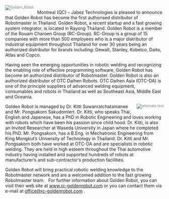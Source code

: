 <div style="font-size:80%; text-align: center; float:left;margin-right: 1em; color:grey;"><img src="/img/blog/Golden+Robot.png" alt="Golden_Robot" style="width:auto; display: block;margin-bottom: 0.2em;"></div>

Montreal (QC) – Jabez Technologies is pleased to announce that Golden Robot has become the first authorised distributor of Robotmaster in Thailand.  Golden Robot, a recent startup and a fast growing system integrator, is located in Rayong Thailand. Golden Robot is a member of the Rouam Charoen Group (RC-Group). RC-Group is a group of 15 companies with more than 500 employees who is a major distributor of industrial equipment throughout Thailand for over 30 years being an authorized distributor for brands including: Dewalt, Stanley, Kobelco, Daito, Atlas and Copco.  

Having seen the emerging opportunities in robotic welding and recognizing the enabling role of effective programming software, Golden Robot has become an authorized distributor of Robotmaster.  Golden Robot is also an authorized distributor of OTC Daihen Robots. OTC Daihen Asia (OTC-DA) is one of the principle suppliers of advanced welding equipment, consumables and robots in Thailand as well as Southeast Asia, Middle East and Oceania. 

<div style="font-size:80%; text-align: center; float:right;margin-left: 1em;color:grey;"><img src="/img/blog/Engineers.png" alt="alternate text" style="width:auto; display: block;margin-bottom: 0.2em;"></div>

Golden Robot is managed by Dr. Kitti Suwanratchatamanee and Mr. Pongsakorn Sakudomlert.  Dr. Kitti, who speaks Thai, English and Japanese, has a PhD in Robotic Engineering and loves working with robots which have been his passion since child hood. Dr. Kitti, is also an Invited Researcher at Waseda University in Japan where he completed his PhD.  Mr. Pongsakorn, has a B.Eng. in Mechatronic Engineering from King Mongkut’s University of Technology in Thailand. Dr. Kitti and Mr. Pongsakorn both have worked at OTC-DA and are specialists in robotic welding.  They are held in high esteem throughout the Thai automotive industry having installed and supported hundreds of robots at manufacturer’s and sub-contractor’s production facilities. 

Golden Robot will bring practical robotic welding knowledge to the Robotmaster network and are a welcomed addition to the fast growing Robotmaster team.
 
For further information about Golden Robot,  you can visit their web site at <a href="http://www.rc-goldenrobot.com" target="_blank">www.rc-goldenrobot.com</a> or you can contact them via e-mail at <a href="mailto:office@rc-goldenrobot.com">office@rc-goldenrobot.com</a> .